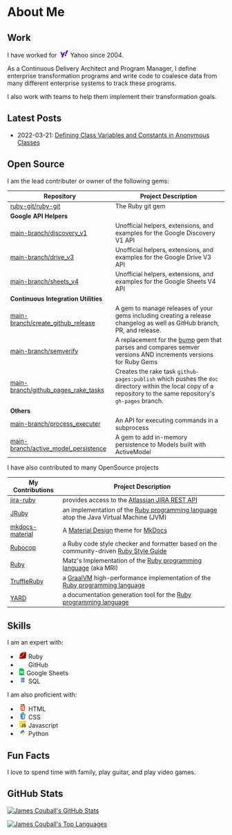 # About Me

## Work

I have worked for <img src="images/yahoo.svg" height="16" style="padding-left: 3pt; padding-right: 1pt"> Yahoo since 2004.

As a Continuous Delivery Architect and Program Manager, I define enterprise transformation programs and write code to coalesce data from many different enterprise systems to track these programs.

I also work with teams to help them implement their transformation goals.

## Latest Posts

* 2022-03-21: [Defining Class Variables and Constants in Anonymous Classes](_posts/2022-03-21-defining-class-variables-and-constants-in-an-anonymous-class.md)

## Open Source

I am the lead contributer or owner of the following gems:

| Repository | Project Description
| ---------- | -------------------
| [ruby-git/ruby-git](https://github.com/ruby-git/ruby-git) | The Ruby git gem
| **Google API Helpers** ||
| [main-branch/discovery_v1](https://github.com/main-branch/discovery_v1) | Unofficial helpers, extensions, and examples for the Google Discovery V1 API
| [main-branch/drive_v3](https://github.com/main-branch/drive_v3) | Unofficial helpers, extensions, and examples for the Google Drive V3 API
| [main-branch/sheets_v4](https://github.com/main-branch/sheets_v4) | Unofficial helpers, extensions, and examples for the Google Sheets V4 API
| **Continuous Integration Utilities** ||
| [main-branch/create_github_release](https://github.com/main-branch/create_github_release) | A gem to manage releases of your gems including creating a release changelog as well as GitHub branch, PR, and release.
| [main-branch/semverify](https://github.com/main-branch/semverify) | A replacement for the [bump](https://github.com/gregorym/bump) gem that parses and compares semver versions AND increments versions for Ruby Gems
| [main-branch/github_pages_rake_tasks](https://github.com/main-branch/github_pages_rake_tasks) | Creates the rake task `github-pages:publish` which pushes the `doc` directory within the local copy of a repository to the same repository's `gh-pages` branch.
| **Others** ||
| [main-branch/process_executer](https://github.com/main-branch/process_executer) | An API for executing commands in a subprocess
| [main-branch/active_model_persistence](https://github.com/main-branch/active_model_persistence) | A gem to add in-memory persistence to Models built with ActiveModel

I have also contributed to many OpenSource projects

| My Contributions | Project Description
| ---------------- | -------------------
| [jira-ruby](https://github.com/sumoheavy/jira-ruby/issues?q=author%3Ajcouball) | provides access to the [Atlassian JIRA REST API](https://developer.atlassian.com/cloud/jira/platform/rest/v3/intro/)
| [JRuby](https://github.com/jruby/jruby/issues?q=author%3Ajcouball) | an implementation of the [Ruby programming language](https://www.ruby-lang.org/en/) atop the Java Virtual Machine (JVM)
| [mkdocs-material](https://github.com/squidfunk/mkdocs-material/issues?q=author%3Ajcouball) | A [Material Design](https://material.io) theme for [MkDocs](https://www.mkdocs.org)
| [Rubocop](https://github.com/rubocop/rubocop/issues?q=author%3Ajcouball) | a Ruby code style checker and formatter based on the community-driven [Ruby Style Guide](https://rubystyle.guide/)
| [Ruby](https://bugs.ruby-lang.org/issues/19403) | Matz's Implementation of the [Ruby programming language](https://www.ruby-lang.org/en/) (aka MRI)
| [TruffleRuby](https://github.com/oracle/truffleruby/issues?q=author%3Ajcouball) | a [GraalVM](http://graalvm.org/) high-performance implementation of the [Ruby programming language](https://www.ruby-lang.org/en/)
| [YARD](https://github.com/lsegal/yard/issues?q=author%3Ajcouball) | a documentation generation tool for the [Ruby programming language](https://www.ruby-lang.org/en/)

## Skills

I am an expert with:
  * <img src="images/ruby.png" height="16" style="padding-left: 3pt; padding-right: 1pt"> Ruby
  * <img src="images/github.png" height="16" style="padding-left: 3pt; padding-right: 1pt"> GitHub
  * <img src="images/sheets.png" height="16" style="padding-left: 3pt; padding-right: 1pt"> Google Sheets
  * <img src="images/sql.png" height="16" style="padding-left: 3pt; padding-right: 1pt"> SQL

I am also proficient with:
  * <img src="images/html.png" height="16" style="padding-left: 3pt; padding-right: 1pt"> HTML
  * <img src="images/css.png" height="16" style="padding-left: 3pt; padding-right: 1pt"> CSS
  * <img src="images/javascript.png" height="16" style="padding-left: 3pt; padding-right: 1pt"> Javascript
  * <img src="images/python.png" height="16" style="padding-left: 3pt; padding-right: 1pt"> Python

## Fun Facts

I love to spend time with family, play guitar, and play video games.

## GitHub Stats

[![James Couball's GitHub Stats](https://github-readme-stats.vercel.app/api?username=jcouball&theme=dark&show_icons=true)](https://github.com/jcouball/github-readme-stats)

[![James Couball's Top Languages](https://github-readme-stats.vercel.app/api/top-langs/?username=jcouball&theme=dark&show_icons=true)](https://github.com/jcouball/github-readme-stats)
